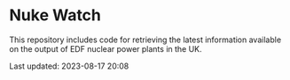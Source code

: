 # Nuke Watch

This repository includes code for retrieving the latest information available on the output of EDF nuclear power plants in the UK.

Last updated: 2023-08-17 20:08
